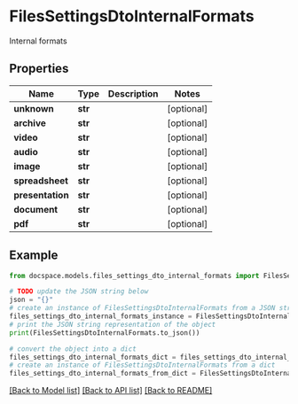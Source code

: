 # FilesSettingsDtoInternalFormats

Internal formats

## Properties

Name | Type | Description | Notes
------------ | ------------- | ------------- | -------------
**unknown** | **str** |  | [optional] 
**archive** | **str** |  | [optional] 
**video** | **str** |  | [optional] 
**audio** | **str** |  | [optional] 
**image** | **str** |  | [optional] 
**spreadsheet** | **str** |  | [optional] 
**presentation** | **str** |  | [optional] 
**document** | **str** |  | [optional] 
**pdf** | **str** |  | [optional] 

## Example

```python
from docspace.models.files_settings_dto_internal_formats import FilesSettingsDtoInternalFormats

# TODO update the JSON string below
json = "{}"
# create an instance of FilesSettingsDtoInternalFormats from a JSON string
files_settings_dto_internal_formats_instance = FilesSettingsDtoInternalFormats.from_json(json)
# print the JSON string representation of the object
print(FilesSettingsDtoInternalFormats.to_json())

# convert the object into a dict
files_settings_dto_internal_formats_dict = files_settings_dto_internal_formats_instance.to_dict()
# create an instance of FilesSettingsDtoInternalFormats from a dict
files_settings_dto_internal_formats_from_dict = FilesSettingsDtoInternalFormats.from_dict(files_settings_dto_internal_formats_dict)
```
[[Back to Model list]](../README.md#documentation-for-models) [[Back to API list]](../README.md#documentation-for-api-endpoints) [[Back to README]](../README.md)



